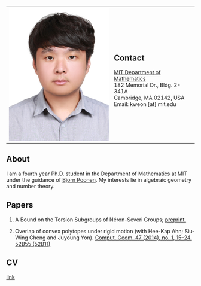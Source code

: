 <table border="0px" cellspacing="0px" cellpadding="0px">
    <td>
        <img src="pics/Pic_02.jpg?raw=true" width="280px" />
    </td>
    <td>
        <h2>Contact</h2>
        <a href="http://math.mit.edu/index.php">
            MIT Department of Mathematics </a><br/>
        182 Memorial Dr., Bldg. 2-341A <br/>
        Cambridge, MA 02142, USA <br/>
Email: kweon [at] mit.edu
    </td>
</table>

## About
I am a fourth year Ph.D. student in the Department of Mathematics at MIT under the guidance of 
<a href="http://www-math.mit.edu/~poonen/">Bjorn Poonen</a>. My interests lie in algebraic geometry and number theory.

## Papers
1. A Bound on the Torsion Subgroups of Néron-Severi Groups; <a href="https://arxiv.org/abs/1902.02753">preprint.</a>

2. Overlap of convex polytopes under rigid motion (with Hee-Kap Ahn; Siu-Wing Cheng and Juyoung Yon). 
<a href="https://www.sciencedirect.com/science/article/pii/S0925772113000941">Comput. Geom. 47 (2014), no. 1, 15–24. 52B55 (52B11)</a>


## CV
[link](https://github.com/kweon7182/kweon7182.github.io/raw/master/files/CV.pdf)
